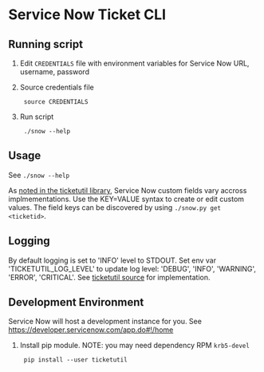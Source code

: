 # Service Now Ticket CLI


## Running script

1. Edit `CREDENTIALS` file with environment variables for Service Now URL, username, password
1. Source credentials file

        source CREDENTIALS
1. Run script

        ./snow --help

## Usage

See `./snow --help`

As [noted in the ticketutil library](http://ticketutil.readthedocs.io/en/latest/ServiceNow.html), Service Now custom fields vary accross implmementations. Use the KEY=VALUE syntax to create or edit custom values. The field keys can be discovered by using `./snow.py get <ticketid>`.


## Logging

By default logging is set to 'INFO' level to STDOUT. Set env var 'TICKETUTIL_LOG_LEVEL'
to update log level: 'DEBUG', 'INFO', 'WARNING', 'ERROR', 'CRITICAL'. See [ticketutil source](https://github.com/dmranck/ticketutil/blob/master/ticketutil/ticket.py#L14) for implementation.

## Development Environment

Service Now will host a development instance for you. See https://developer.servicenow.com/app.do#!/home

1. Install pip module. NOTE: you may need dependency RPM `krb5-devel`

        pip install --user ticketutil

